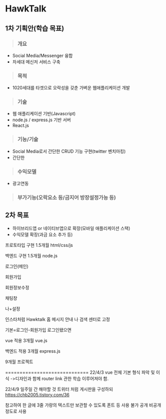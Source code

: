 # HawkTalk

## 1차 기획안(학습 목표)
> ### 개요
- Social Media/Messenger 융합
- 차세대 메신저 서비스 구축

> ### 목적
- 1020세대를 타겟으로 오락성을 갖춘 가벼운 웹애플리케이션 개발

> ### 기술
- 웹 애플리케이션 기반(Javascript)
- node.js / express.js 기반 서버
- React.js

> ### 기능/기술
- Social Media로서 간단한 CRUD 기능 구현(twitter 벤치마킹)
- 간단한 

> ### 수익모델
- 광고연동

> ### 부가기능(오락요소 등/금지어 방장설정가능 등)

## 2차 목표
- 하이브리드앱 or 네이티브앱으로 확장(모바일 애플리케이션 스택)
- 수익모델 확장(과금 요소 추가 등)



프로토타입 구현 1.5개월
html/css/js

백엔드 구현 1.5개월
node.js



로그인(메인)

회원가입

회원정보수정

채팅창

나+설정

인스타처럼
Hawktalk 홈 메시지 안내 나 검색
센터로 고정

기본=로그인-회원가입
로그인됐으면

vue 적용 3개월
vue.js

백엔드 적용 3개월
express.js

9개월 프로젝트

=============================
22/4/3
vue 전체 기본 형식 파악 및 이식
->디자인과 함께 router link 관한 학습 이루어져야 함.

22/4/9
일주일 간 해야할 것
트위터 처럼 게시판을 구성하되
https://chb2005.tistory.com/36

참고하여 한 글에 3줄 가량의 텍스트만 보관할 수 있도록
폰트 등 사용 불가
공개 비공개 정도로 사용
